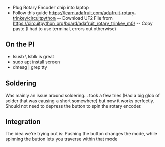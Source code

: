 - Plug Rotary Encoder chip into laptop
- Follow this guide https://learn.adafruit.com/adafruit-rotary-trinkey/circuitpython
  -- Download UF2 File from https://circuitpython.org/board/adafruit_rotary_trinkey_m0/
  -- Copy paste (I had to use terminal, errors out otherwise)

## On the PI

- lsusb \\ lsblk is great
- sudo apt install screen
- dmesg | grep tty

## Soldering

Was mainly an issue around soldering... took a few tries (Had a big glob of solder that was causing a short somewhere) but now it works perfectly.  Should not need to depress the button to spin the rotary encoder.

## Integration

The idea we're trying out is: Pushing the button changes the mode, while spinning the button lets you traverse within that mode
